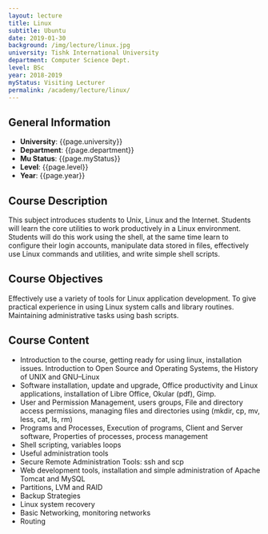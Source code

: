 ```yaml
---
layout: lecture
title: Linux
subtitle: Ubuntu
date: 2019-01-30
background: /img/lecture/linux.jpg
university: Tishk International University
department: Computer Science Dept.
level: BSc
year: 2018-2019
myStatus: Visiting Lecturer
permalink: /academy/lecture/linux/
---
```


## General Information

- **University**: {{page.university}}
- **Department**: {{page.department}}
- **Mu Status**: {{page.myStatus}}
- **Level**: {{page.level}}
- **Year**: {{page.year}}

## Course Description

This subject introduces students to Unix, Linux and the Internet. Students will learn the core utilities to work productively in a Linux environment. Students will do this work using the shell, at the same time learn to configure their login accounts, manipulate data stored in files, effectively use Linux commands and utilities, and write simple shell scripts.

## Course Objectives

Effectively use a variety of tools for Linux application development. To give practical experience in using Linux system calls and library routines. Maintaining administrative tasks using bash scripts.

## Course Content

- Introduction to the course, getting ready for using linux, installation issues. Introduction to Open Source and Operating Systems, the History of UNIX and GNU–Linux
- Software installation, update and upgrade, Office productivity and Linux applications, installation of Libre Office, Okular (pdf), Gimp.
- User and Permission Management, users groups, File and directory access permissions, managing files and directories using (mkdir, cp, mv, less, cat, ls, rm)
- Programs and Processes, Execution of programs, Client and Server software, Properties of processes, process management
- Shell scripting, variables loops
- Useful administration tools
- Secure Remote Administration Tools: ssh and scp
- Web development tools, installation and simple administration of Apache Tomcat and MySQL
- Partitions, LVM and RAID
- Backup Strategies
- Linux system recovery
- Basic Networking, monitoring networks
- Routing
